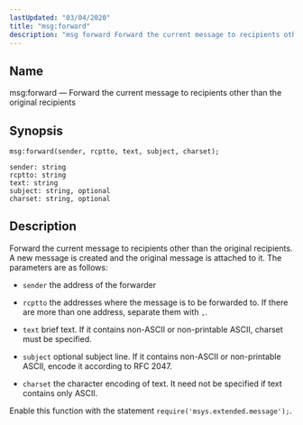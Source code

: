 ```yaml
---
lastUpdated: "03/04/2020"
title: "msg:forward"
description: "msg forward Forward the current message to recipients other than the original recipients msg forward sender rcptto text subject charset Forward the current message to recipients other than the original recipients A new message is created and the original message is attached to it The parameters are as follows sender..."
---
```


<a name="lua.ref.msg_forward"></a> 
## Name

msg:forward — Forward the current message to recipients other than the original recipients

<a name="idp25442352"></a> 
## Synopsis

`msg:forward(sender, rcptto, text, subject, charset);`

```
sender: string
rcptto: string
text: string
subject: string, optional
charset: string, optional
```
<a name="idp25445152"></a> 
## Description

Forward the current message to recipients other than the original recipients. A new message is created and the original message is attached to it. The parameters are as follows:

*   `sender` the address of the forwarder

*   `rcptto` the addresses where the message is to be forwarded to. If there are more than one address, separate them with `,`.

*   `text` brief text. If it contains non-ASCII or non-printable ASCII, charset must be specified.

*   `subject` optional subject line. If it contains non-ASCII or non-printable ASCII, encode it according to RFC 2047.

*   `charset` the character encoding of text. It need not be specified if text contains only ASCII.

Enable this function with the statement `require('msys.extended.message');`.